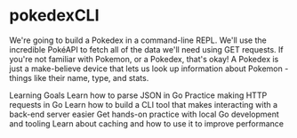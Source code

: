 # pokedexCLI
We're going to build a Pokedex in a command-line REPL. We'll use the incredible PokéAPI to fetch all of the data we'll need using GET requests. If you're not familiar with Pokemon, or a Pokedex, that's okay! A Pokedex is just a make-believe device that lets us look up information about Pokemon - things like their name, type, and stats.

Learning Goals
Learn how to parse JSON in Go
Practice making HTTP requests in Go
Learn how to build a CLI tool that makes interacting with a back-end server easier
Get hands-on practice with local Go development and tooling
Learn about caching and how to use it to improve performance
